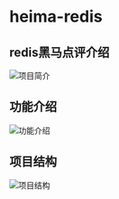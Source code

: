 # heima-redis
## redis黑马点评介绍

![项目简介](/Users/gaojianheng/Desktop/练习/code/heima/heima-dianping-redis/images/项目简介.png)

## 功能介绍

![功能介绍](/Users/gaojianheng/Desktop/练习/code/heima/heima-dianping-redis/images/功能介绍.png)

## 项目结构

![项目结构](/Users/gaojianheng/Desktop/练习/code/heima/heima-dianping-redis/images/项目结构.png)
